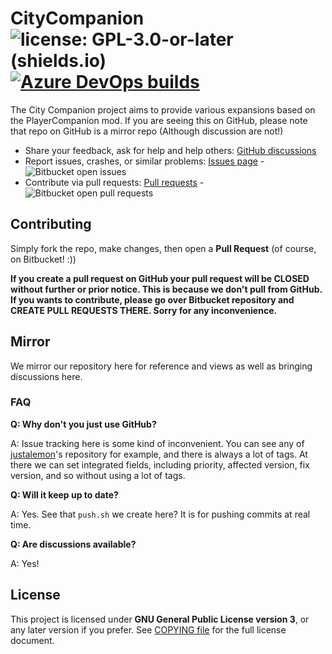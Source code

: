 # CityCompanion <br />![license: GPL-3.0-or-later (shields.io)](https://img.shields.io/badge/license-GPL--3.0--or--later-important)[![Azure DevOps builds](https://img.shields.io/azure-devops/build/HotWorkshop/0a5cf8db-cecc-4581-bd34-6b9e3cd96691/12)](https://dev.azure.com/HotWorkshop/CityCompanion-CI/_build/latest?definitionId=13&branchName=main)

The City Companion project aims to provide various expansions based on the PlayerCompanion mod. If you are seeing this on GitHub, please note that repo on GitHub is a mirror repo (Although discussion are not!)

* Share your feedback, ask for help and help others: [GitHub discussions](https://github.com/RelaperCrystal/CityCompanion/discussions)
* Report issues, crashes, or similar problems: [Issues page](https://bitbucket.org/RelaperCrystal/citycompanion/issues?status=new&status=open) - ![Bitbucket open issues](https://img.shields.io/bitbucket/issues/RelaperCrystal/CityCompanion)
* Contribute via pull requests: [Pull requests](https://bitbucket.org/RelaperCrystal/citycompanion/pull-requests/) - ![Bitbucket open pull requests](https://img.shields.io/bitbucket/pr/RelaperCrystal/CityCompanion)

## Contributing

Simply fork the repo, make changes, then open a **Pull Request** (of course, on Bitbucket! :))

**If you create a pull request on GitHub your pull request will be CLOSED without further or prior notice. This is because we don't pull from GitHub. If you wants to contribute, please go over Bitbucket repository and CREATE PULL REQUESTS THERE. Sorry for any inconvenience.**

## Mirror

We mirror our repository here for reference and views as well as bringing discussions here.

### FAQ

**Q: Why don't you just use GitHub?**

A: Issue tracking here is some kind of inconvenient. You can see any of [justalemon](https://github/justalemon)'s repository for example, and there is always a lot of tags. At there we can set integrated fields, including priority, affected version, fix version, and so without using a lot of tags.

**Q: Will it keep up to date?**

A: Yes. See that `push.sh` we create here? It is for pushing commits at real time.

**Q: Are discussions available?**

A: Yes!

## License

This project is licensed under **GNU General Public License version 3**, or any later version if you prefer. See [COPYING file](https://bitbucket.org/RelaperCrystal/citycompanion/src/main/COPYING) for the full license document.